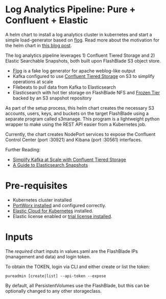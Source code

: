 # Log Analytics Pipeline: Pure + Confluent + Elastic

A helm chart to install a log analytics cluster in kubernetes and start a simple load-generator based on [flog](https://github.com/mingrammer/flog). Read more about the motivation for the helm chart in [this blog post](https://joshua-robinson.medium.com/log-analytics-pipelines-as-a-service-59635e2b7681).

The log analytics pipeline leverages 1) Confluent Tiered Storage and 2) Elastic Searchable Snapshots, both built upon FlashBlade S3 object store.
 * [Flog](https://github.com/mingrammer/flog) is a fake log generator for apache weblog-like output
 * Kafka configured to use [Confluent Tiered Storage](https://docs.confluent.io/platform/current/kafka/tiered-storage.html) on S3 to simplify operations at scale
 * Filebeats to pull data from Kafka to Elasticsearch
 * Elasticsearch with hot tier storage on FlashBlade NFS and [Frozen Tier](https://www.elastic.co/blog/introducing-elasticsearch-frozen-tier-searchbox-on-s3) backed by an S3 snapshot repository

As part of the setup process, this helm chart creates the necessary S3 accounts, users, keys, and buckets on the target FlashBlade using a separate program called s3manage. This program is a lightweight python wrapper to make using the REST API easier from a Kubernetes job.

Currently, the chart creates NodePort services to expose the Confluent Control Center (port :30921) and Kibana (port :30561) interfaces.

Further Reading:
* [Simplify Kafka at Scale with Confluent Tiered Storage](https://joshua-robinson.medium.com/simplify-kafka-at-scale-with-confluent-tiered-storage-ae8c1a2c9c80)
* [A Guide to Elasticsearch Snapshots](https://joshua-robinson.medium.com/a-guide-to-elasticsearch-snapshots-565017630638)

# Pre-requisites

* Kubernetes cluster installed
* [PortWorx installed](https://docs.portworx.com/portworx-install-with-kubernetes/) and configured correctly.
* [Elastic Cloud for Kubernetes](https://www.elastic.co/guide/en/cloud-on-k8s/current/k8s-installing-eck.html) installed.
* Elastic license enabled or [trial license installed](https://www.elastic.co/guide/en/cloud-on-k8s/current/k8s-licensing.html#k8s-start-trial).

# Inputs 

The *required* chart inputs in values.yaml are the FlashBlade IPs (management and data) and login token.

To obtain the TOKEN, login via CLI and either create or list the token:

```pureadmin [create|list] --api-token --expose```

By default, all PersistentVolumes use the FlashBlade, but this can be optionally changed to any other storageclass.
